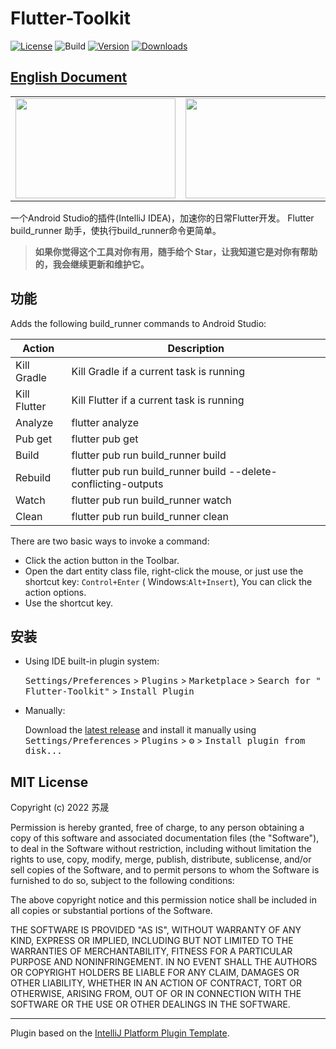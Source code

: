 # Flutter-Toolkit

[![License](https://img.shields.io/badge/license-MIT-blue.svg)](https://opensource.org/licenses/MIT)
![Build](https://github.com/nEdAy/Flutter-Toolkit/workflows/Build/badge.svg)
[![Version](https://img.shields.io/jetbrains/plugin/v/14442-flutter-toolkit.svg)](https://plugins.jetbrains.com/plugin/14442-flutter-toolkit)
[![Downloads](https://img.shields.io/jetbrains/plugin/d/14442-flutter-toolkit.svg)](https://plugins.jetbrains.com/plugin/14442-flutter-toolkit)

## [English Document](https://github.com/nEdAy/Flutter-Toolkit/blob/main/README.md)

<table cellspacing="0" cellpadding="0" style="border: none">
  <tr>
    <td>
      <img width="256" height="160" src="https://user-images.githubusercontent.com/10076735/201303574-858a53b4-d76d-49ff-808e-f1dc9353bcf1.png"/>
    </td>
    <td>
      <img width="256" height="160" src="https://user-images.githubusercontent.com/10076735/201303608-684153a6-adc8-470b-b02b-ec582759d5b3.png"/>
    </td>
  </tr> 
</table>

一个Android Studio的插件(IntelliJ IDEA)，加速你的日常Flutter开发。 Flutter build_runner 助手，使执行build_runner命令更简单。

> **如果你觉得这个工具对你有用，随手给个 Star，让我知道它是对你有帮助的，我会继续更新和维护它。**

## 功能

Adds the following build_runner commands to Android Studio:

| Action       | Description                                                  |
| ------------ | ------------------------------------------------------------ |
| Kill Gradle  | Kill Gradle if a current task is running                     |
| Kill Flutter | Kill Flutter if a current task is running                    |
| Analyze      | flutter analyze                                              |
| Pub get      | flutter pub get                                              |
| Build        | flutter pub run build_runner build                           |
| Rebuild      | flutter pub run build_runner build --delete-conflicting-outputs |
| Watch        | flutter pub run build_runner watch                           |
| Clean        | flutter pub run build_runner clean                           |

There are two basic ways to invoke a command:

- Click the action button in the Toolbar.
- Open the dart entity class file, right-click the mouse, or just use the shortcut key: `Control+Enter` (
  Windows:`Alt+Insert`), You can click the action options.
- Use the shortcut key.

## 安装

- Using IDE built-in plugin system:

  <kbd>Settings/Preferences</kbd> > <kbd>Plugins</kbd> > <kbd>Marketplace</kbd> > <kbd>Search for "
  Flutter-Toolkit"</kbd> >
  <kbd>Install Plugin</kbd>

- Manually:

  Download the [latest release](https://github.com/nEdAy/Flutter-Toolkit/releases/latest) and install it manually using
  <kbd>Settings/Preferences</kbd> > <kbd>Plugins</kbd> > <kbd>⚙️</kbd> > <kbd>Install plugin from disk...</kbd>

## MIT License

Copyright (c) 2022 苏晟

Permission is hereby granted, free of charge, to any person obtaining a copy of this software and associated
documentation files (the "Software"), to deal in the Software without restriction, including without limitation the
rights to use, copy, modify, merge, publish, distribute, sublicense, and/or sell copies of the Software, and to permit
persons to whom the Software is furnished to do so, subject to the following conditions:

The above copyright notice and this permission notice shall be included in all copies or substantial portions of the
Software.

THE SOFTWARE IS PROVIDED "AS IS", WITHOUT WARRANTY OF ANY KIND, EXPRESS OR IMPLIED, INCLUDING BUT NOT LIMITED TO THE
WARRANTIES OF MERCHANTABILITY, FITNESS FOR A PARTICULAR PURPOSE AND NONINFRINGEMENT. IN NO EVENT SHALL THE AUTHORS OR
COPYRIGHT HOLDERS BE LIABLE FOR ANY CLAIM, DAMAGES OR OTHER LIABILITY, WHETHER IN AN ACTION OF CONTRACT, TORT OR
OTHERWISE, ARISING FROM, OUT OF OR IN CONNECTION WITH THE SOFTWARE OR THE USE OR OTHER DEALINGS IN THE SOFTWARE.

---
Plugin based on the [IntelliJ Platform Plugin Template][template].

[template]: https://github.com/JetBrains/intellij-platform-plugin-template
